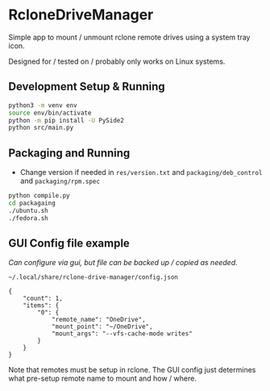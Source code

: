 # RcloneDriveManager

Simple app to mount / unmount rclone remote drives using a system tray icon.

Designed for / tested on / probably only works on Linux systems.

## Development Setup & Running

```sh
python3 -m venv env
source env/bin/activate
python -m pip install -U PySide2
python src/main.py
```

## Packaging and Running

- Change version if needed in `res/version.txt` and `packaging/deb_control` and `packaging/rpm.spec`

```sh
python compile.py
cd packagaing
./ubuntu.sh
./fedora.sh
```

## GUI Config file example

*Can configure via gui, but file can be backed up / copied as needed.*

`~/.local/share/rclone-drive-manager/config.json`

```
{
    "count": 1, 
    "items": {
        "0": {
            "remote_name": "OneDrive", 
            "mount_point": "~/OneDrive", 
            "mount_args": "--vfs-cache-mode writes"
        }
    }
}
```

Note that remotes must be setup in rclone. The GUI config just determines what pre-setup remote name to mount and how / where.
